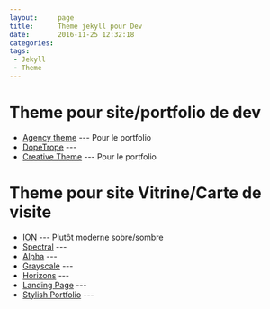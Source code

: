 ```yaml
---
layout:     page
title:      Theme jekyll pour Dev
date:       2016-11-25 12:32:18
categories: 
tags:
 - Jekyll
 - Theme
---
```

# Theme pour site/portfolio de dev
- [Agency theme](https://y7kim.github.io/agency-jekyll-theme/) --- Pour le portfolio
- [DopeTrope](https://jekyll-demos.github.io/DopeTrope-Jekyll-Theme/index.html) --- 
- [Creative Theme](https://volny.github.io/creative-theme-jekyll/#) --- Pour le portfolio

# Theme pour site Vitrine/Carte de visite
- [ION](https://jekyll-demos.github.io/Ion-Jekyll-Theme/) --- Plutôt moderne sobre/sombre
- [Spectral](https://arkadianriver.github.io/spectral/) ---
- [Alpha](https://jekyll-demos.github.io/Alpha-Jekyll-Theme/) ---
- [Grayscale](https://jeromelachaud.github.io/grayscale-theme/) ---
- [Horizons](https://jekyll-demos.github.io/Horizons-Jekyll-Theme/) ---
- [Landing Page](http://shaneweng.com/landing-page-theme/) ---
- [Stylish Portfolio](https://volny.github.io/stylish-portfolio-jekyll/) ---
